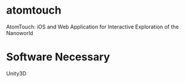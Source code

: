atomtouch
=========

AtomTouch: iOS and Web Application for Interactive Exploration of the Nanoworld

Software Necessary
==================
Unity3D


